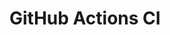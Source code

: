 # GitHub Actions CI

























































































































































































































































































































































































































































































































































































































































































































































































































































































































































































































































































































































































































































































































































































































































































































































































































































































































































































































































































































































































































































































































































